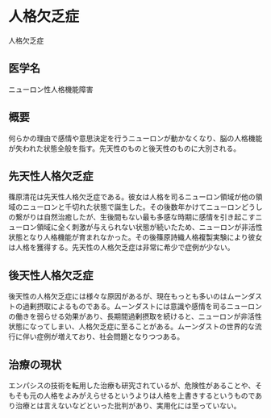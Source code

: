 # 人格欠乏症
人格欠乏症

## 医学名
ニューロン性人格機能障害

## 概要
何らかの理由で感情や意思決定を行うニューロンが動かなくなり、脳の人格機能が失われた状態全般を指す。先天性のものと後天性のものに大別される。

## 先天性人格欠乏症
篠原清花は先天性人格欠乏症である。彼女は人格を司るニューロン領域が他の領域のニューロンと千切れた状態で誕生した。その後数年かけてニューロンどうしの繋がりは自然治癒したが、生後間もない最も多感な時期に感情を引き起こすニューロン領域に全く刺激が与えられない状態が続いたため、ニューロンが非活性状態となり人格機能が育まれなかった。その後篠原詩織人格複製実験により彼女は人格を獲得する。先天性の人格欠乏症は非常に希少で症例が少ない。

## 後天性人格欠乏症
後天性の人格欠乏症には様々な原因があるが、現在もっとも多いのはムーンダストの過剰摂取によるものである。ムーンダストには意識や感情を司るニューロンの働きを弱らせる効果があり、長期間過剰摂取を続けると、ニューロンが非活性状態になってしまい、人格欠乏症に至ることがある。ムーンダストの世界的な流行に伴い症例が増えており、社会問題となりつつある。

## 治療の現状
エンパシスの技術を転用した治療も研究されているが、危険性があることや、そもそも元の人格をよみがえらせるというよりは人格を上書きするというものであり治療とは言えないなどといった批判があり、実用化には至っていない。
